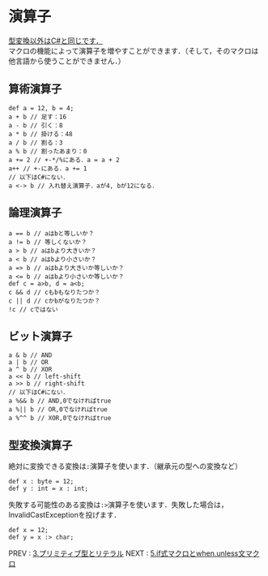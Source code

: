 # 演算子
[型変換以外はC#と同じです．](https://msdn.microsoft.com/ja-jp/library/6a71f45d.aspx)  
マクロの機能によって演算子を増やすことができます．（そして，そのマクロは他言語から使うことができません．）

## 算術演算子
```nemerle
def a = 12, b = 4;
a + b // 足す：16
a - b // 引く：8
a * b // 掛ける：48
a / b // 割る：3
a % b // 割ったあまり：0
a += 2 // +-*/%にある．a = a + 2
a++ // +-にある．a += 1
// 以下はC#にない．
a <-> b // 入れ替え演算子．aが4, bが12になる．
```

## 論理演算子
```nemerle
a == b // aはbと等しいか？
a != b // 等しくないか？
a > b // aはbより大きいか？
a < b // aはbより小さいか？
a => b // aはbより大きいか等しいか？
a <= b // aはbより小さいか等しいか？
def c = a>b, d = a<b;
c && d // cもbもなりたつか？
c || d // cかbがなりたつか？
!c // cではない
```

## ビット演算子
```nemerle
a & b // AND
a | b // OR
a ^ b // XOR
a << b // left-shift
a >> b // right-shift
// 以下はC#にない．
a %&& b // AND,0でなければtrue
a %|| b // OR,0でなければtrue
a %^^ b // XOR,0でなければtrue
```

## 型変換演算子
絶対に変換できる変換は`:`演算子を使います．（継承元の型への変換など）
```nemerle
def x : byte = 12;
def y : int = x : int;
```
失敗する可能性のある変換は`:>`演算子を使います．失敗した場合は，InvalidCastExceptionを投げます．
```nemerle
def x = 12;
def y = x :> char;
```
PREV : [3.プリミティブ型とリテラル](3.primitive_types.md)
NEXT : [5.if式マクロとwhen,unless文マクロ](5.if_when_unless.md)
